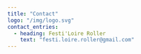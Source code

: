 ```yaml
---
title: "Contact"
logo: "/img/logo.svg"
contact_entries:
  - heading: Festi'Loire Roller
    text: "festi.loire.roller@gmail.com"
---
```


